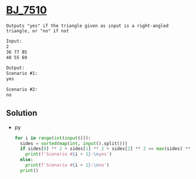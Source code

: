 # [BJ_7510](https://acmicpc.net/problem/7510)

```en
Outputs "yes" if the triangle given as input is a right-angled triangle, or "no" if not
```

```txt
Input:
2
36 77 85
40 55 69

Output:
Scenario #1:
yes

Scenario #2:
no
```

## Solution

* py

  ```py
  for i in range(int(input())):
    sides = sorted(map(int, input().split()))
    if sides[0] ** 2 + sides[1] ** 2 + sides[2] ** 2 == max(sides) ** 2 * 2:
      print(f'Scenario #{i + 1}:\nyes')
    else:
      print(f'Scenario #{i + 1}:\nno')
    print()
  ```
